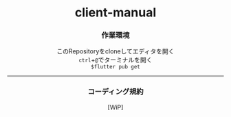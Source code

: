 <center>

# client-manual

### 作業環境
このRepositoryをcloneしてエディタを開く<br>
``ctrl``+``@``でターミナルを開く<br>
``$flutter pub get``<br>
***
### コーディング規約
[WiP]

</center>
